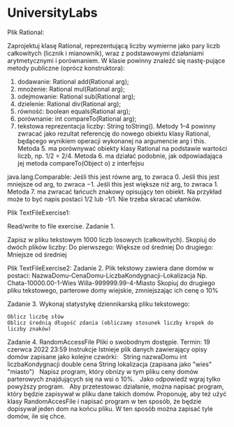 # UniversityLabs

Plik Rational:

Zaprojektuj klasę Rational, reprezentującą liczby wymierne jako pary liczb całkowitych (licznik i mianownik), wraz z podstawowymi działaniami arytmetycznymi i porównaniem. W klasie powinny znaleźć się nastę-pujące metody publiczne (oprócz konstruktora):
1. dodawanie: Rational add(Rational arg);
2. mnożenie: Rational mul(Rational arg);
3. odejmowanie: Rational sub(Rational arg);
4. dzielenie: Rational div(Rational arg);
5. równość: boolean equals(Rational arg);
6. porównanie: int compareTo(Rational arg);
7. tekstowa reprezentacja liczby: String toString().
Metody 1–4 powinny zwracać jako rezultat referencję do nowego obiektu klasy Rational, będącego wynikiem operacji wykonanej na argumencie arg i this. Metoda 5. ma porównywać obiekty klasy Rational na podstawie wartości liczb, np. 1/2 = 2/4. Metoda 6. ma działać podobnie, jak odpowiadająca jej metoda compareTo(Object o) z interfejsu

java.lang.Comparable:
Jeśli this jest równe arg, to zwraca 0.
Jeśli this jest mniejsze od arg, to zwraca −1.
Jeśli this jest większe niż arg, to zwraca 1.
Metoda 7. ma zwracać łańcuch znakowy opisujący ten obiekt. Na przykład może to być napis postaci 1/2 lub -1/1.
Nie trzeba skracać ułamków.


Plik TextFileExercise1:

Read/write to file exercise.
Zadanie 1.

Zapisz w pliku tekstowym 1000 liczb losowych (całkowitych).
Skopiuj do dwóch plików liczby:
Do pierwszego: Większe od średniej
Do drugiego: Mniejsze od średniej

Plik TextFileExercise2:
Zadanie 2.
Plik tekstowy zawiera dane domów w postaci:
NazwaDomu-CenaDomu-LiczbaKondygnacji-Lokalizacja
Np.
Chata-10000.00-1-Wies
Willa-999999.99-4-Miasto
Skopiuj do drugiego pliku tekstowego, parterowe domy wiejskie, zmniejszając ich cenę o 10%

Zadanie 3.
Wykonaj statystykę dziennikarską pliku tekstowego:

    Oblicz liczbę słów
    Oblicz średnią długość zdania (obliczamy stosunek liczby kropek do liczby znaków)
 
Zadanie 4. RandomAccessFile
Pliki o swobodnym dostępie.
Termin: 19 czerwca 2022 23:59
Instrukcje
Istnieje plik danych zawierający opisy domów zapisane jako kolejne czwórki:  
String nazwaDomu
int liczbaKondygnacji
double cena
String lokalizacja (zapisana jako "wies" "miasto")
 
Napisz program, który obnizy w tym pliku ceny domów parterowych znajdujących się na wsi o 10%.
 
Jako odpowiedź wgraj tylko powyższy program.
 
Aby przetestowac działanie, można napisać program, który będzie zapisywał w pliku dane takich domów. Proponuję, aby też użyć klasy RandomAccesFile i napisać program w ten sposób, że będzie dopisywał jeden dom na końcu pliku. W ten sposób można zapisać tyle domów, ile się chce.
